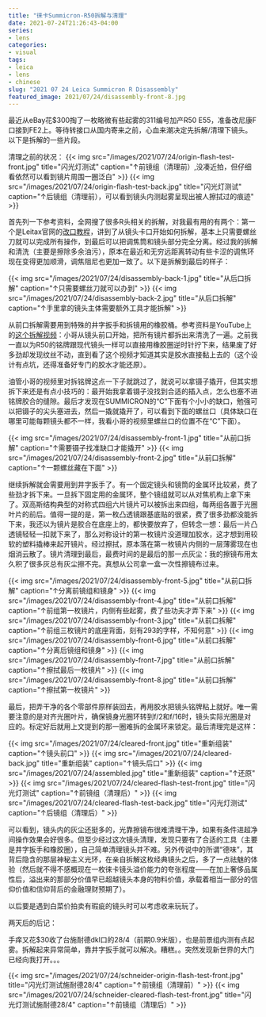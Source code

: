 ```yaml
---
title: "徕卡Summicron-R50拆解与清理"
date: 2021-07-24T21:26:43-04:00
series:
- lens
categories:
- visual
tags:
- leica
- lens
- chinese
slug: "2021 07 24 Leica Summicron R Disassembly"
featured_image: 2021/07/24/disassembly-front-8.jpg
---
```


最近从eBay花$300掏了一枚略微有些起雾的311编号加产R50 E55，准备改尼康F口接到FE2上。等待转接口从国内寄来之前，心血来潮决定先拆解/清理下镜头。以下是拆解的一些片段。
<!--more-->

清理之前的状况：
{{< img src="/images/2021/07/24/origin-flash-test-front.jpg" title="闪光灯测试" caption="↑前镜组（清理前）,没凑近拍，但仔细看依然可以看到镜片周围一圈泛白" >}}
{{< img src="/images/2021/07/24/origin-flash-test-back.jpg" title="闪光灯测试" caption="↑后镜组（清理前），可以看到镜头内测起雾呈现出被人擦拭过的痕迹" >}}

首先列一下参考资料，全网搜了很多R头相关的拆解，对我最有用的有两个：第一个是Leitax官网的[改口教程](http://www.leitax.com/conversion/leica/Summicron-50-3cams/index.html)，讲到了从镜头卡口开始如何拆解，基本上只需要螺丝刀就可以完成所有操作，到最后可以把调焦筒和镜头部分完全分离。经过我的拆解和清洗（主要是擦除多余油污），原本在最近和无穷远距离转动有些卡涩的调焦环现在变得更加顺滑，调焦阻尼也更加一致了。以下是拆解到最后的样子：

{{< img src="/images/2021/07/24/disassembly-back-1.jpg" title="从后口拆解" caption="↑只需要螺丝刀就可以办到" >}}
{{< img src="/images/2021/07/24/disassembly-back-2.jpg" title="从后口拆解" caption="↑手里拿的镜头主体需要额外工具才能拆解" >}}

从前口拆解需要用到特殊的井字扳手和拆镜用的橡胶桶。参考资料是YouTube上的[这个拆解视频](https://youtu.be/7hKrtXG3e2o)：小哥从镜头前口开始，把所有镜片都拆出来清洗了一遍。之前我一直以为R50的铭牌跟现代镜头一样可以直接用橡胶圈逆时针拧下来，结果废了好多劲却发现纹丝不动，直到看了这个视频才知道其实是胶水直接黏上去的（这个设计有点坑，还得准备好专门的胶水才能还原）。

油管小哥的视频里对拆铭牌这点一下子就跳过了，就说可以拿镊子撬开，但其实想拆下来还是有点小技巧的：最开始我拿着镊子没找到合适的插入点，怎么也塞不进铭牌胶合的缝隙。最后才发现在SUMMICRON的“C”下面有个小小的缺口，勉强可以把镊子的尖头塞进去，然后一撬就撬开了，可以看到下面的螺丝口（具体缺口在哪里可能每颗镜头都不一样，我看小哥的视频里螺丝口的位置不在“C”下面）。

{{< img src="/images/2021/07/24/disassembly-front-1.jpg" title="从前口拆解" caption="↑需要镊子找准缺口才能撬开" >}}
{{< img src="/images/2021/07/24/disassembly-front-2.jpg" title="从前口拆解" caption="↑一颗螺丝藏在下面" >}}

继续拆解就会需要用到井字扳手了。有一个固定镜头和镜筒的金属环比较紧，费了些劲才拆下来。一旦拆下固定用的金属环，整个镜组就可以从对焦机构上拿下来了。双高斯结构典型的对称式四组六片镜片可以被拆出来四组，每两组各置于光圈叶片的前后。值得一提的是，第一枚凸透镜跟基底贴的很紧，费了很多劲都没能拆下来，我还以为镜片是胶合在底座上的，都快要放弃了，但转念一想：最后一片凸透镜轻轻一扣就下来了，那么对称设计的第一枚镜片没道理加胶水，这才想到用较软的塑料撬棒来起开镜片。经过擦拭，原本落在第一枚镜片内侧的一层薄雾现在也烟消云散了。镜片清理到最后，最费时间的是最后的那一点灰尘：我的擦镜布用太久积了很多灰总有灰尘擦不完。真想从公司拿一盒一次性擦镜布过来。

{{< img src="/images/2021/07/24/disassembly-front-5.jpg" title="从前口拆解" caption="↑分离前镜组和镜身" >}}
{{< img src="/images/2021/07/24/disassembly-front-4.jpg" title="从前口拆解" caption="↑前组第一枚镜片，内侧有些起雾，费了些功夫才弄下来" >}}
{{< img src="/images/2021/07/24/disassembly-front-3.jpg" title="从前口拆解" caption="↑前组三枚镜片的底座背面，刻有293的字样，不知何意" >}}
{{< img src="/images/2021/07/24/disassembly-front-6.jpg" title="从前口拆解" caption="↑分离后镜组和镜身" >}}
{{< img src="/images/2021/07/24/disassembly-front-7.jpg" title="从前口拆解" caption="↑擦拭最后一枚镜片" >}}
{{< img src="/images/2021/07/24/disassembly-front-8.jpg" title="从前口拆解" caption="↑擦拭第一枚镜片" >}}

最后，把弄干净的各个零部件原样装回去，再用胶水把镜头铭牌粘上就好。唯一需要注意的是对齐光圈叶片，确保镜身光圈环转到f/2和f/16时，镜头实际光圈是对应的。标定好后就用上文提到的那一圈难拆的金属环来锁定。最后清理完是这样：

{{< img src="/images/2021/07/24/cleared-front.jpg" title="重新组装" caption="↑镜头前口" >}}
{{< img src="/images/2021/07/24/cleared-back.jpg" title="重新组装" caption="↑镜头后口" >}}
{{< img src="/images/2021/07/24/assembled.jpg" title="重新组装" caption="↑还原" >}}
{{< img src="/images/2021/07/24/cleared-flash-test-front.jpg" title="闪光灯测试" caption="↑前镜组（清理后）" >}}
{{< img src="/images/2021/07/24/cleared-flash-test-back.jpg" title="闪光灯测试" caption="↑后镜组（清理后）" >}}

可以看到，镜头内的灰尘还挺多的，光靠擦镜布很难清理干净，如果有条件进超净间操作效果会好很多。但至少经过这次镜头清理，发现只要有了合适的工具（主要是井字扳手和橡胶圈），自己简单清理镜头并不难。另外传说中的所谓“德味”，其背后隐含的那层神秘主义光环，在亲自拆解这枚经典镜头之后，多了一点祛魅的体验（然后就不得不感概现在一枚徕卡镜头溢价能力的夸张程度——在加上奢侈品属性后，溢出来的那部分价值早已超越镜头本身的物料价值，承载着相当一部分的信仰价值和信仰背后的金融理财预期了）。

以后要是遇到白菜价拍卖有瑕疵的镜头时可以考虑收来玩玩了。

两天后的后记：

手痒又花$30收了台施耐德dkl口的28/4（前期0.9米版），也是前景组内测有点起雾。拆解起来异常简单，靠井字扳手就可以解决。糟糕。。突然发现新世界的大门已经向我打开。。。

{{< img src="/images/2021/07/24/schneider-origin-flash-test-front.jpg" title="闪光灯测试施耐德28/4" caption="↑前镜组（清理前）" >}}
{{< img src="/images/2021/07/24/schneider-cleared-flash-test-front.jpg" title="闪光灯测试施耐德28/4" caption="↑前镜组（清理后）" >}}